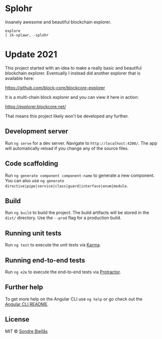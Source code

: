 # Splohr

Insanely awesome and beautiful blockchain explorer.

```
explore
[ ik-splawr, -splohr 
```

# Update 2021

This project started with an idea to make a really basic and beautiful blockchain explorer. Eventually I instead did another explorer that is available here:

https://github.com/block-core/blockcore-explorer

It is a multi-chain block explorer and you can view it here in action:

https://explorer.blockcore.net/

That means this project likely won't be developed any further.

## Development server

Run `ng serve` for a dev server. Navigate to `http://localhost:4200/`. The app will automatically reload if you change any of the source files.

## Code scaffolding

Run `ng generate component component-name` to generate a new component. You can also use `ng generate directive|pipe|service|class|guard|interface|enum|module`.

## Build

Run `ng build` to build the project. The build artifacts will be stored in the `dist/` directory. Use the `--prod` flag for a production build.

## Running unit tests

Run `ng test` to execute the unit tests via [Karma](https://karma-runner.github.io).

## Running end-to-end tests

Run `ng e2e` to execute the end-to-end tests via [Protractor](http://www.protractortest.org/).

## Further help

To get more help on the Angular CLI use `ng help` or go check out the [Angular CLI README](https://github.com/angular/angular-cli/blob/master/README.md).

## License

MIT © [Sondre Bjellås](http://sondreb.com)